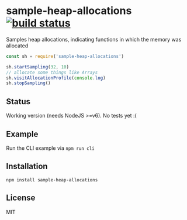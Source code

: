 # sample-heap-allocations [![build status](https://secure.travis-ci.org/thlorenz/sample-heap-allocations.png)](http://travis-ci.org/thlorenz/sample-heap-allocations)

Samples heap allocations, indicating functions in which the memory was allocated

```js
const sh = require('sample-heap-allocations')

sh.startSampling(32, 10)
// allocate some things like Arrays
sh.visitAllocationProfile(console.log)
sh.stopSampling()
```

## Status

Working version (needs NodeJS >=v6). No tests yet :(

## Example

Run the CLI example via `npm run cli`

## Installation

    npm install sample-heap-allocations

## License

MIT
